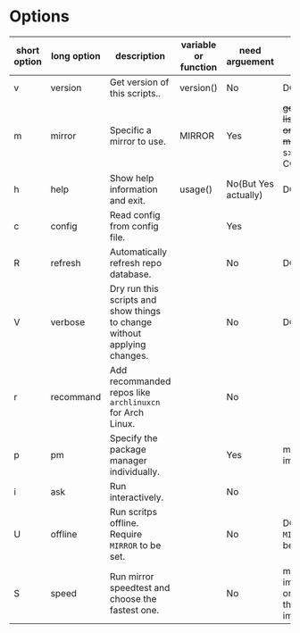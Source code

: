  # Options

| short option | long option | description                                                  | variable or function | need arguement       | Remarks                                                      |
| ------------ | ----------- | ------------------------------------------------------------ | -------------------- | -------------------- | ------------------------------------------------------------ |
| v            | version     | Get version of this scripts..                                | version()            | No                   | DONE                                                         |
| m            | mirror      | Specific a mirror to use.                                    | MIRROR               | Yes                  | <s>get mirror list from file or mirrorz.org?</s>s> HARD CODED |
| h            | help        | Show help information and exit.                              | usage()              | No(But Yes actually) | DONE                                                         |
| c            | config      | Read config from config file.                                |                      | Yes                  |                                                              |
| R            | refresh     | Automatically refresh repo database.                         |                      | No                   | DONE                                                         |
| V            | verbose     | Dry run this scripts and show things to change without applying changes. |                      | No                   | DONE                                                         |
| r            | recommand   | Add recommanded repos like `archlinuxcn` for Arch Linux.     |                      | No                   |                                                              |
| p            | pm          | Specify the package manager individually.                    |                      | Yes                  | may not be implemented                                       |
| i            | ask         | Run interactively.                                           |                      | No                   |                                                              |
| U            | offline     | Run scritps offline. Require `MIRROR` to be set.             |                      | No                   | DONE `MIRROR` must be set                                    |
| S            | speed       | Run mirror speedtest and choose the fastest one.             |                      | No                   | may not be implemented or may be the last to implement       |
